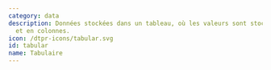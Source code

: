 ```yaml
---
category: data
description: Données stockées dans un tableau, où les valeurs sont stockées en lignes
  et en colonnes. 
icon: /dtpr-icons/tabular.svg
id: tabular
name: Tabulaire
---
```

